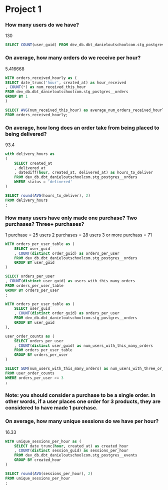 # Project 1

### How many users do we have?
130

```sql
SELECT COUNT(user_guid) FROM dev_db.dbt_danieloutschoolcom.stg_postgres__users;
```

### On average, how many orders do we receive per hour?
5.416668

```sql
WITH orders_received_hourly as (
SELECT date_trunc('hour', created_at) as hour_received
, COUNT(*) as num_received_this_hour
FROM dev_db.dbt_danieloutschoolcom.stg_postgres__orders
GROUP BY 1
)

SELECT AVG(num_received_this_hour) as average_num_orders_received_hourly
FROM orders_received_hourly;
```

### On average, how long does an order take from being placed to being delivered?

93.4

```sql
with delivery_hours as
(
    SELECT created_at
    , delivered_at
    , datediff(hour, created_at, delivered_at) as hours_to_deliver
    FROM dev_db.dbt_danieloutschoolcom.stg_postgres__orders
    WHERE status = 'delivered'
)

SELECT round(AVG(hours_to_deliver), 2)
FROM delivery_hours
;
```

### How many users have only made one purchase? Two purchases? Three+ purchases?
1 purchase = 25 users
2 purchases = 28 users
3 or more purchass = 71

```sql
WITH orders_per_user_table as (
    SELECT user_guid
    , COUNT(distinct order_guid) as orders_per_user
    FROM dev_db.dbt_danieloutschoolcom.stg_postgres__orders
    GROUP BY user_guid
)

SELECT orders_per_user
, COUNT(distinct user_guid) as users_with_this_many_orders
FROM orders_per_user_table
GROUP BY orders_per_user
;
```

```sql
WITH orders_per_user_table as (
    SELECT user_guid
    , COUNT(distinct order_guid) as orders_per_user
    FROM dev_db.dbt_danieloutschoolcom.stg_postgres__orders
    GROUP BY user_guid
),

user_order_counts as (
    SELECT orders_per_user
    , COUNT(distinct user_guid) as num_users_with_this_many_orders
    FROM orders_per_user_table
    GROUP BY orders_per_user
)

SELECT SUM(num_users_with_this_many_orders) as num_users_with_three_or_more_orders
FROM user_order_counts
WHERE orders_per_user >= 3
;
```

### Note: you should consider a purchase to be a single order. In other words, if a user places one order for 3 products, they are considered to have made 1 purchase.

### On average, how many unique sessions do we have per hour?

16.33

```sql
WITH unique_sessions_per_hour as (
    SELECT date_trunc(hour, created_at) as created_hour
    , COUNT(distinct session_guid) as sessions_per_hour
    FROM dev_db.dbt_danieloutschoolcom.stg_postgres__events
    GROUP BY created_hour
)

SELECT round(AVG(sessions_per_hour), 2)
FROM unique_sessions_per_hour
;
```
